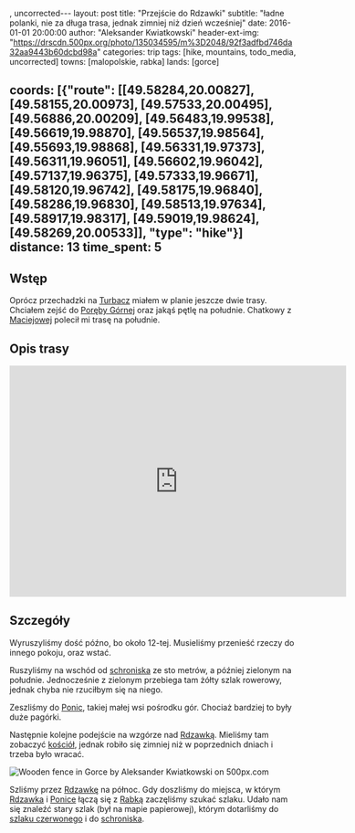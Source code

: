 , uncorrected---
layout:                 post
title:                  "Przejście do Rdzawki"
subtitle:               "ładne polanki, nie za długa trasa, jednak zimniej niż dzień wcześniej"
date:                   2016-01-01 20:00:00
author:                 "Aleksander Kwiatkowski"
header-ext-img:         "https://drscdn.500px.org/photo/135034595/m%3D2048/92f3adfbd746da32aa9443b60dcbd98a"
categories:             trip
tags:                   [hike, mountains, todo_media, uncorrected]
towns:                  [malopolskie, rabka]
lands:                  [gorce]

coords:                 [{"route": [[49.58284,20.00827], [49.58155,20.00973], [49.57533,20.00495], [49.56886,20.00209], [49.56483,19.99538], [49.56619,19.98870], [49.56537,19.98564], [49.55693,19.98868], [49.56331,19.97373], [49.56311,19.96051], [49.56602,19.96042], [49.57137,19.96375], [49.57333,19.96671], [49.58120,19.96742], [49.58175,19.96840], [49.58286,19.96830], [49.58513,19.97634], [49.58917,19.98317], [49.59019,19.98624], [49.58269,20.00533]], "type": "hike"}]
distance:               13
time_spent:             5
---

[wiki-pkp-ic]:          https://pl.wikipedia.org/wiki/PKP_Intercity#InterCity
[wiki-maciejowa]:       https://pl.wikipedia.org/wiki/Bac%C3%B3wka_PTTK_na_Maciejowej
[wiki-krakow]:          https://pl.wikipedia.org/wiki/Krak%C3%B3w
[wiki-rabka]:           https://pl.wikipedia.org/wiki/Rabka-Zdr%C3%B3j
[wiki-sucha-beskidzka]: https://pl.wikipedia.org/wiki/Sucha_Beskidzka
[wiki-gsb]:             https://pl.wikipedia.org/wiki/G%C5%82%C3%B3wny_Szlak_Beskidzki

[wiki-gorce]:           https://pl.wikipedia.org/wiki/Gorce
[wiki-turbacz]:         https://pl.wikipedia.org/wiki/Turbacz
[wiki-tatry]:           https://pl.wikipedia.org/wiki/Tatry

[wiki-ponice]:          https://pl.wikipedia.org/wiki/Ponice
[wiki-rdzawka]:         https://pl.wikipedia.org/wiki/Rdzawka_(wojew%C3%B3dztwo_ma%C5%82opolskie)
[wiki-rdzawka-kosciol]: https://pl.wikipedia.org/wiki/Ko%C5%9Bci%C3%B3%C5%82_%C5%9Awi%C4%99tego_Krzy%C5%BCa_na_Obidowej_w_Chab%C3%B3wce
[wiki-poreba-gorna]:    https://pl.wikipedia.org/wiki/Por%C4%99ba_Wielka_(powiat_limanowski)

Wstęp
-----

Oprócz przechadzki na [Turbacz][wiki-turbacz] miałem w planie jeszcze dwie trasy.
Chciałem zejść do [Poręby Górnej][wiki-poreba-gorna] oraz jakąś pętlę na południe.
Chatkowy z [Maciejowej][wiki-maciejowa] polecił mi trasę na południe.

Opis trasy
----------

<iframe height='405' width='590' frameborder='0' allowtransparency='true' scrolling='no' src='https://www.strava.com/activities/462835649/embed/464e4a39d25676048ab6a6c4114a52c0cb98d833'></iframe>

Szczegóły
---------

Wyruszyliśmy dość późno, bo około 12-tej. Musieliśmy przenieść rzeczy do innego
pokoju, oraz wstać.

Ruszyliśmy na wschód od [schroniska][wiki-maciejowa] ze sto metrów, a później
zielonym na południe. Jednocześnie z zielonym przebiega tam żółty szlak rowerowy,
jednak chyba nie rzuciłbym się na niego.

Zeszliśmy do [Ponic][wiki-ponice], takiej małej wsi pośrodku gór. Chociaż bardziej
to były duże pagórki.

Następnie kolejne podejście na wzgórze nad [Rdzawką][wiki-rdzawka]. Mieliśmy
tam zobaczyć [kościół][wiki-rdzawka-kosciol], jednak robiło się zimniej niż
w poprzednich dniach i trzeba było wracać.

<div class='pixels-photo'>
  <p>
    <img src='https://drscdn.500px.org/photo/140612373/m%3D900/ea8f35e67c6490acb16d81eeace7302a' alt='Wooden fence in Gorce by Aleksander Kwiatkowski on 500px.com'>
  </p>
  <a href='https://500px.com/photo/140612373/wooden-fence-in-gorce-by-aleksander-kwiatkowski' alt='Wooden fence in Gorce by Aleksander Kwiatkowski on 500px.com'></a>
</div>
<script type='text/javascript' src='https://500px.com/embed.js'></script>

Szliśmy przez [Rdzawkę][wiki-rdzawka] na północ. Gdy doszliśmy do miejsca, w którym
[Rdzawka][wiki-rdzawka] i [Ponice][wiki-ponice] łączą się z [Rabką][wiki-rabka]
zaczęliśmy szukać szlaku. Udało nam się znaleźć stary szlak (był na mapie papierowej),
którym dotarliśmy do [szlaku czerwonego][wiki-gsb] i do [schroniska][wiki-maciejowa].
